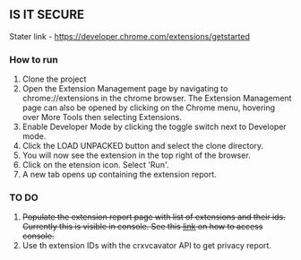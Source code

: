 ## IS IT SECURE

Stater link - https://developer.chrome.com/extensions/getstarted


### How to run

1. Clone the project
2. Open the Extension Management page by navigating to chrome://extensions in the chrome browser. The Extension Management page can also be opened by clicking on the Chrome menu, hovering over More Tools then selecting Extensions.
3. Enable Developer Mode by clicking the toggle switch next to Developer mode.
4. Click the LOAD UNPACKED button and select the clone directory.
5. You will now see the extension in the top right of the browser.
6. Click on the etension icon. Select 'Run'.
7. A new tab opens up containing the extension report.

### TO DO

1. <del>Populate the extension report page with list of extensions and their ids. Currently this is visible in console. See this [link](https://stackoverflow.com/questions/10257301/accessing-console-and-devtools-of-extensions-background-js) on how to access console.</del>
2. Use th extension IDs with the crxvcavator API to get privacy report. 

